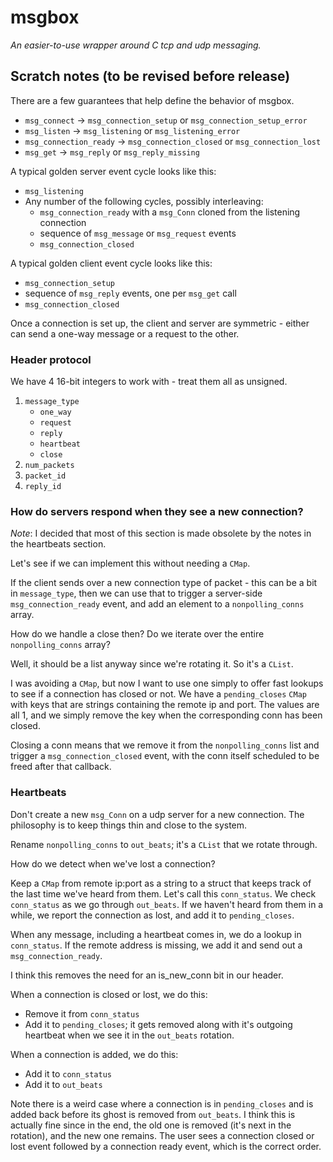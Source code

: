 # msgbox

*An easier-to-use wrapper around C tcp and udp messaging.*

## Scratch notes (to be revised before release)

There are a few guarantees that help define the behavior of msgbox.

* `msg_connect` -> `msg_connection_setup` or `msg_connection_setup_error`
* `msg_listen` -> `msg_listening` or `msg_listening_error`
* `msg_connection_ready` -> `msg_connection_closed` or `msg_connection_lost`
* `msg_get` -> `msg_reply` or `msg_reply_missing`

A typical golden server event cycle looks like this:

* `msg_listening`
* Any number of the following cycles, possibly interleaving:
  * `msg_connection_ready` with a `msg_Conn` cloned from the listening connection
  * sequence of `msg_message` or `msg_request` events
  * `msg_connection_closed`

A typical golden client event cycle looks like this:

* `msg_connection_setup`
* sequence of `msg_reply` events, one per `msg_get` call
* `msg_connection_closed`

Once a connection is set up, the client and server are symmetric - either
can send a one-way message or a request to the other.

### Header protocol

We have 4 16-bit integers to work with - treat them all as unsigned.

1. `message_type`
   * `one_way`
   * `request`
   * `reply`
   * `heartbeat`
   * `close`
2. `num_packets`
3. `packet_id`
4. `reply_id`

### How do servers respond when they see a new connection?

*Note*: I decided that most of this section is made
obsolete by the notes in the heartbeats section.

Let's see if we can implement this without needing a `CMap`.

If the client sends over a new connection type of packet - this can be
a bit in `message_type`, then we can use that to trigger a server-side
`msg_connection_ready` event, and add an element to a `nonpolling_conns`
array.

How do we handle a close then? Do we iterate over the entire `nonpolling_conns`
array?

Well, it should be a list anyway since we're rotating it. So it's a `CList`.

I was avoiding a `CMap`, but now I want to use one simply to offer fast lookups to see if a connection has closed or not. We have a `pending_closes` `CMap` with
keys that are strings containing the remote ip and port. The values are all 1,
and we simply remove the key when the corresponding conn has been closed.

Closing a conn means that we remove it from the `nonpolling_conns` list and
trigger a `msg_connection_closed` event, with the conn itself scheduled to
be freed after that callback.

### Heartbeats

Don't create a new `msg_Conn` on a udp server for a new connection. The philosophy
is to keep things thin and close to the system.

Rename `nonpolling_conns` to `out_beats`; it's a `CList` that we rotate through.

How do we detect when we've lost a connection?

Keep a `CMap` from remote ip:port as a string to a struct that keeps
track of the last time we've heard from them.
Let's call this `conn_status`.
We check `conn_status` as we
go through `out_beats`. If we haven't heard from them in a while, we report
the connection as lost, and add it to `pending_closes`.

When any message, including a heartbeat comes in, we do a lookup in `conn_status`.
If the remote address is missing, we add it and send out a `msg_connection_ready`.

I think this removes the need for an is_new_conn bit in our header.

When a connection is closed or lost, we do this:
* Remove it from `conn_status`
* Add it to `pending_closes`; it gets removed along with it's outgoing
  heartbeat when we see it in the `out_beats` rotation.

When a connection is added, we do this:
* Add it to `conn_status`
* Add it to `out_beats`

Note there is a weird case where a connection is in `pending_closes` and is added back before its ghost is removed from `out_beats`. I think this is actually fine since in the end, the old one is removed (it's next in the rotation), and the new one remains. The user sees a connection closed or lost event followed by a connection ready event, which is the correct order.
